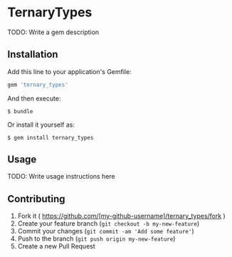# TernaryTypes

TODO: Write a gem description

## Installation

Add this line to your application's Gemfile:

```ruby
gem 'ternary_types'
```

And then execute:

    $ bundle

Or install it yourself as:

    $ gem install ternary_types

## Usage

TODO: Write usage instructions here

## Contributing

1. Fork it ( https://github.com/[my-github-username]/ternary_types/fork )
2. Create your feature branch (`git checkout -b my-new-feature`)
3. Commit your changes (`git commit -am 'Add some feature'`)
4. Push to the branch (`git push origin my-new-feature`)
5. Create a new Pull Request
